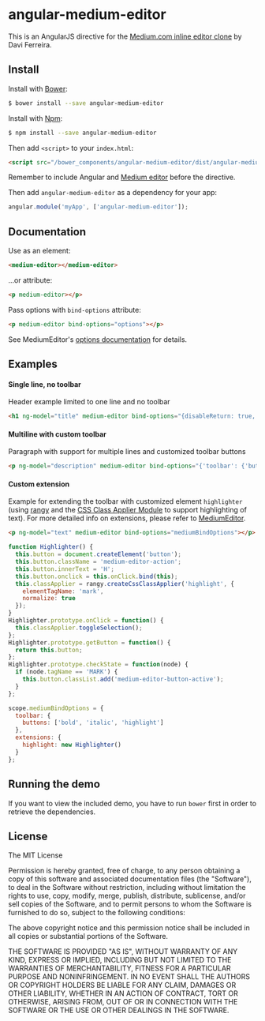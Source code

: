 # angular-medium-editor
This is an AngularJS directive for the [Medium.com inline editor clone](https://github.com/yabwe/medium-editor) by Davi Ferreira.

## Install

Install with [Bower](https://bower.io/):
```sh
$ bower install --save angular-medium-editor
```

Install with [Npm](https://www.npmjs.com/):
```sh
$ npm install --save angular-medium-editor
```

Then add `<script>` to your `index.html`:

```html
<script src="/bower_components/angular-medium-editor/dist/angular-medium-editor.js"></script>
```

Remember to include Angular and [Medium editor](https://github.com/yabwe/medium-editor) before the directive.

Then add `angular-medium-editor` as a dependency for your app:

```javascript
angular.module('myApp', ['angular-medium-editor']);
```

## Documentation

Use as an element:
```html
<medium-editor></medium-editor>
```

...or attribute:
```html
<p medium-editor></p>
```

Pass options with `bind-options` attribute:
```html
<p medium-editor bind-options="options"></p>
```

See MediumEditor's [options documentation](https://github.com/yabwe/medium-editor#mediumeditor-options) for details.

## Examples

#### Single line, no toolbar
Header example limited to one line and no toolbar
```html
<h1 ng-model="title" medium-editor bind-options="{disableReturn: true, disableExtraSpaces: true, toolbar: false}" data-placeholder="Enter a title"></h1>
```

#### Multiline with custom toolbar
Paragraph with support for multiple lines and customized toolbar buttons
```html
<p ng-model="description" medium-editor bind-options="{'toolbar': {'buttons': ['bold', 'italic', 'underline']}}" data-placeholder="Enter a description"></p>
```

#### Custom extension
Example for extending the toolbar with customized element `highlighter` (using [rangy](https://github.com/timdown/rangy) and the [CSS Class Applier Module](https://code.google.com/p/rangy/wiki/CSSClassApplierModule) to support highlighting of text). For more detailed info on extensions, please refer to [MediumEditor](https://github.com/yabwe/medium-editor).
```html
<p ng-model="text" medium-editor bind-options="mediumBindOptions"></p>
```
```javascript
function Highlighter() {
  this.button = document.createElement('button');
  this.button.className = 'medium-editor-action';
  this.button.innerText = 'H';
  this.button.onclick = this.onClick.bind(this);
  this.classApplier = rangy.createCssClassApplier('highlight', {
    elementTagName: 'mark',
    normalize: true
  });
}
Highlighter.prototype.onClick = function() {
  this.classApplier.toggleSelection();
};
Highlighter.prototype.getButton = function() {
  return this.button;
};
Highlighter.prototype.checkState = function(node) {
  if (node.tagName == 'MARK') {
    this.button.classList.add('medium-editor-button-active');
  }
};

scope.mediumBindOptions = {
  toolbar: {
    buttons: ['bold', 'italic', 'highlight']
  },
  extensions: {
    highlight: new Highlighter()
  }
};
```

## Running the demo
If you want to view the included demo, you have to run `bower` first in order to retrieve the dependencies.

## License
The MIT License

Permission is hereby granted, free of charge, to any person obtaining a copy of this software and associated documentation files (the "Software"), to deal in the Software without restriction, including without limitation the rights to use, copy, modify, merge, publish, distribute, sublicense, and/or sell copies of the Software, and to permit persons to whom the Software is furnished to do so, subject to the following conditions:

The above copyright notice and this permission notice shall be included in all copies or substantial portions of the Software.

THE SOFTWARE IS PROVIDED "AS IS", WITHOUT WARRANTY OF ANY KIND, EXPRESS OR IMPLIED, INCLUDING BUT NOT LIMITED TO THE WARRANTIES OF MERCHANTABILITY, FITNESS FOR A PARTICULAR PURPOSE AND NONINFRINGEMENT. IN NO EVENT SHALL THE AUTHORS OR COPYRIGHT HOLDERS BE LIABLE FOR ANY CLAIM, DAMAGES OR OTHER LIABILITY, WHETHER IN AN ACTION OF CONTRACT, TORT OR OTHERWISE, ARISING FROM, OUT OF OR IN CONNECTION WITH THE SOFTWARE OR THE USE OR OTHER DEALINGS IN THE SOFTWARE.

